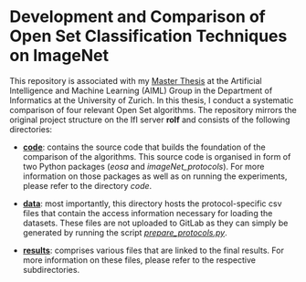 # Development and Comparison of Open Set Classification Techniques on ImageNet

This repository is associated with my [Master Thesis](https://www.merlin.uzh.ch/publication/show/22689) at the Artificial Intelligence and Machine Learning (AIML) Group in the Department of Informatics at the University of Zurich. In this thesis, I conduct a systematic comparison of four relevant Open Set algorithms. The repository mirrors the original project structure on the IfI server **rolf** and consists of the following directories:

- [**code**](https://github.com/miksut/open_set_recognition/tree/main/code): contains the source code that builds the foundation of the comparison of the algorithms. This source code is organised in form of two Python packages (_eosa_ and _imageNet_protocols_). For more information on those packages as well as on running the experiments, please refer to the directory _code_.

- [**data**](https://github.com/miksut/open_set_recognition/tree/main/data): most importantly, this directory hosts the protocol-specific csv files that contain the access information necessary for loading the datasets. These files are not uploaded to GitLab as they can simply be generated by running the script [_prepare_protocols.py_](https://github.com/miksut/open_set_recognition/blob/main/code/eosa/eosa/experiments/prepare_protocols.py).

- [**results**](https://github.com/miksut/open_set_recognition/tree/main/results): comprises various files that are linked to the final results. For more information on these files, please refer to the respective subdirectories.
